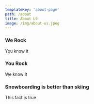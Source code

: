 ```yaml
---
templateKey: 'about-page'
path: /about
title: About L9
image: /img/about-us.jpeg
---
```

### We Rock
You know it

### You Rock
We know it

### Snowboarding is better than skiing
This fact is true

